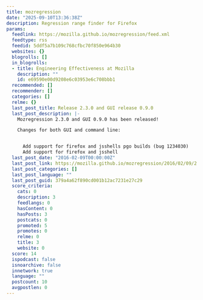 ```yaml
---
title: mozregression
date: "2025-09-10T13:36:38Z"
description: Regression range finder for Firefox
params:
  feedlink: https://mozilla.github.io/mozregression/feed.xml
  feedtype: rss
  feedid: 5ddf5a7b109c768cfbc70f850e964b30
  websites: {}
  blogrolls: []
  in_blogrolls:
  - title: Engineering Effectiveness at Mozilla
    description: ""
    id: e69590e00d9208e6c03953e6c708bbb1
  recommended: []
  recommender: []
  categories: []
  relme: {}
  last_post_title: Release 2.3.0 and GUI release 0.9.0
  last_post_description: |-
    Mozregression 2.3.0 and GUI 0.9.0 has been released!

    Changes for both GUI and command line:


      Add support for firefox and jsshells pgo builds (bug 1234030)
      Add support for firefox and jsshell
  last_post_date: "2016-02-09T00:00:00Z"
  last_post_link: https://mozilla.github.io/mozregression/2016/02/09/2.3.0-release-and-gui-0.9.html
  last_post_categories: []
  last_post_language: ""
  last_post_guid: 379a4a62f890cd001b12ac7231e27c29
  score_criteria:
    cats: 0
    description: 3
    feedlangs: 0
    hasContent: 0
    hasPosts: 3
    postcats: 0
    promoted: 5
    promotes: 0
    relme: 0
    title: 3
    website: 0
  score: 14
  ispodcast: false
  isnoarchive: false
  innetwork: true
  language: ""
  postcount: 10
  avgpostlen: 0
---
```

